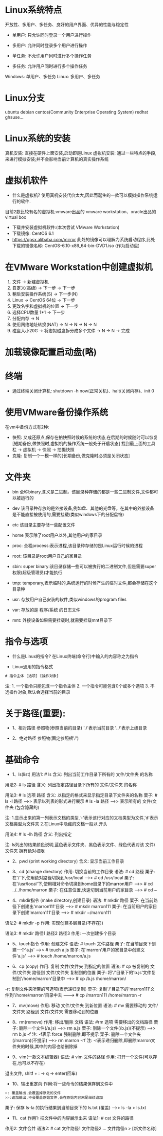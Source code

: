 # Linux系统特点
开放性、多用户、多任务、良好的用户界面、优异的性能与稳定性

- 单用户:
只允许同时登录一个用户进行操作

- 多用户:
允许同时登录多个用户进行操作

- 单任务:
不允许用户同时进行多个操作任务

- 多任务:
 允许用户同时进行多个操作任务

 Windows: 单用户、多任务
 Linux: 多用户、多任务


 # Linux分支
ubuntu
debian
centos(Community Enterprise Operating System)
redhat
ghsuse...

# Linux系统的安装
真机安装: 直接在硬件上面安装,启动即是Linux
虚拟机安装: 通过一些特点的手段,来进行模拟安装;并不会影响当前计算机的真实操作系统

# 虚拟机软件
- 什么是虚拟机?
使用真机安装代价太大,因此而诞生的一款可以模拟操作系统运行的软件.

目前2款比较有名的虚拟机:vmware出品的 vmware workstation、oracle出品的 virtual box

- 下载并安装虚拟机软件:(本次尝试 VMware Workstation)
- 下载镜像: CentOS 6.1
- https://opsx.alibaba.com/mirror
此处的镜像可以理解为系统启动程序,此处下载的镜像名称: CentOS-6.10-x86_64-bin-DVD1.iso (作为启动盘)

# 在VMware Workstation中创建虚拟机
1. 文件 -> 新建虚拟机
2. 自定义(高级) -> 下一步 -> 下一步
3. 稍后安装操作系统(S) -> 下一步(N)
4. Linux -> CentOS 64位 -> 下一步
5. 更改名字和虚拟机的位置 -> 下一步
6. 选择CPU数量 1*1 -> 下一步
7. 分配内存 -> N
8. 使用网络地址转换(NAT) -> N -> N -> N -> N
9. 磁盘大小20G -> 将虚拟磁盘拆分成多个文件 -> N -> N -> 完成

# 加载镜像配置启动盘(略)

# 终端
 - 通过终端关闭计算机:
 shutdown -h now(正常关机)、halt(关闭内存)、init 0

# 使用VMware备份操作系统
在vm中备份方式有2种:
 - 快照:
   又成还原点,保存在拍快照时候的系统的状态,在后期的时候随时可以恢复[短期备份,做快照时,虚拟机的操作系统一般处于开启状态]
   找到最上面的工具栏 -> 虚拟机 -> 快照 -> 拍摄快照
 - 克隆:
   复制一个一模一样的[长期备份,做克隆时必须是关闭状态]

# 文件夹
- bin
全称binary,含义是二进制。该目录种存储的都是一些二进制文件,文件都可以被运行的

- dev
该目录种存放的是外接设备,例如盘、其他的光盘等。在其中的外接设备是不能直接被使用的,需要挂载(类似windows下的分配盘符)

- etc
该目录主要存储一些配置文件

- home
表示除了root用户以外,其他用户的家目录

- proc:
全程process:表示进程,该目录种存储的是Linux运行时候的进程

- root:
该目录是root用户自己的家目录

- sbin:
super binary:该目录存储一些可以被执行的二进制文件,但是需要super权限(超级管理员)才能执行

- tmp:
temporary,表示临时的,系统运行的时候产生的临时文件,都会存储在这个目录种

- usr:
存放用户自己安装的软件,类似windows的program files

- var:
存放的是 程序/系统 的日志文件

- mnt:
外接设备如果需要挂载时,就需要挂载mnt目录下

# 指令与选项
- 什么是Linux的指令?
在Linux终端(命令行)中输入的内容称之为指令

- Linux通用的指令格式
````javascript
# 指令主体 [选项] [操作对象]
````
注: 1. 一个指令只能包含一个指令主体
    2. 一个指令可能包含0个或多个选项
    3. 不选操作对象,默认会选择当前的目录

# 关于路径(重要):
- 1、相对路径
参照物(参照当前的目录)
'./'表示当前目录
'../'表示上级目录

- 2、绝对路径
参照物(固定参照根'/')

# 基础命令
- 1、ls(list)
用法1: # ls
含义: 列出当前工作目录下所有的 文件/文件夹 的名称

用法2: # ls 路径
含义: 列出指定路径目录下所有的 文件/文件夹 的名称

用法3: # ls 选项 路径
含义: 以指定的格式来显示指定目录下文件夹的名称
栗子: # ls -l  路径 -->> 表示以列表的形式进行展示
      # ls -la 路径 -->> 表示所有的 文件/文件夹 (包含隐藏的)

注: 1.显示出来的第一列表示文档的类型,'-'表示该行对应的文档类型为文件,'d'表示文档类型为文件夹
    2.在Linux中隐藏的文档一般以.开头

用法4: # ls -lh 路径
含义: 列出指定

注: ls列出的结果颜色说明,蓝色表示文件夹、黑色表示文件、绿色代表对该 文件/文件夹 拥有绝对权限

- 2、pwd (print working directory)
含义: 显示当前工作目录

- 3、cd (change directory)
作用: 切换当前的工作目录
语法: # cd 路径
栗子: 在'/'下,使用绝对路径切换到/usr/local  -->> # cd /usr/local
栗子: 在'/usr/local'下,使用相对命令切换到home目录下的marron用户 -->> # cd ../../home/marron
栗子: 在任意位置,快速切到当前用户的家目录 -->> # cd ~

- 4、mkdir指令 (make directory,创建目录)
语法: # mkdir 路径
栗子: 在当前路径下创建出'marron111'目录 -->> # mkdir marron111
栗子: 在当前用户的家目录下创建'marron111'目录 -->> # mkdir ~/marron111

语法2: # mkdir -p
作用: 实现创建多层目录(不存在))

语法3: # mkdir 路径1 路径2 路径3
作用: 一次创建多个目录

- 5、touch指令
作用: 创建文件
语法: # touch 文件路径
栗子: 在当前目录下创建一个'a.js' -->> # touch a.js
栗子: 在'marron'用户的家目录中创建文件'a.js' -->> # touch /home/marron/a.js

- 6、cp (copy)
作用: 复制 文件/文件夹 到指定的位置
语法: # cp 被复制的 文件/文件夹 路径到 文件/文件夹 复制到的位置
栗子: 将'/'目录下的'b.js'文件复制到'/home/marron'目录中 -->> # cp /b.js /home/marron/

-r: 复制文件夹所带的可选项(表示递归复制)
栗子: 复制'/'目录下的'marron111'文件到'/home/marron'目录中去 ---> # cp /marron111 /home/marron -r

- 7、mv(move)
作用: 移动 文件/文件夹 到新位置
语法: # mv 需要移动的 文件/文件夹 路径到 文件/文件夹 需要移动到的位置

- 8、rm(remove)
作用: 移出/删除 文档
语法: #rm 选项 需要移出的文档路径
栗子: 删除一个文件(/a.js) -->> rm a.js
栗子: 删除一个文件(/b.js)(不提示) -->> rm b.js -f
 注: -f表示 force 强制删除,即不提示
栗子: 删除一个文件夹(/marron)(不提示) -->> rm marron -rf
 注: -r表示递归删除,即删除marron文件夹的时候,其中的内容也给删除掉

- 9、vim(一款文本编辑器)
语法: # vim 文件的路径
作用: 打开一个文件(可以存在,也可以不存在)

退出文件, shitf + : -> q -> enter(回车)

- 10、输出重定向
作用:将一些命令的结果保存到文件中
````javascript
>: 覆盖输出,会覆盖掉原先的文件
>>:追加输出,不会覆盖原始文件,会在原始内容末尾继续追加
````
栗子: 保存 ls-la 的执行结果到当前目录下的 ls.txt (覆盖)  -->> ls -la > ls.txt

- 11、cat
作用1: 把文件中的内容展示出来
语法1: # cat 文件的路径

作用2: 文件合并
语法2: # cat 文件路径1 文件路径2 ... 文件路径n > [新文件名称]


